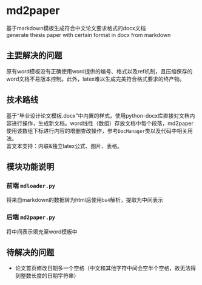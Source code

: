# md2paper

基于markdown模板生成符合中文论文要求格式的docx文档  
generate thesis paper with certain format in docx from markdown

## 主要解决的问题

原有word模板没有正确使用word提供的编号、格式以及ref机制，且压缩保存的word文档不易版本控制。此外，latex难以生成完美符合格式要求的终产物。

## 技术路线

基于“毕业设计论文模板.docx”中内置的样式，使用python-docx库直接对文档内容进行操作，生成新文档。word线性（数组）存放文档中每个段落，md2paper使用该数组下标进行内容的增删查改操作，参考`DocManager`类以及代码中相关用法。  
富文本支持：内联&独立latex公式、图片、表格。

## 模块功能说明

### 前端 `mdloader.py`

将来自markdown的数据转为html后使用`bs4`解析，提取为中间表示

### 后端 `md2paper.py`

将中间表示填充至word模板中

## 待解决的问题

- 论文首页修改日期多一个空格（中文和其他字符中间会空半个空格，故无法得到整数长度的日期字符串）
